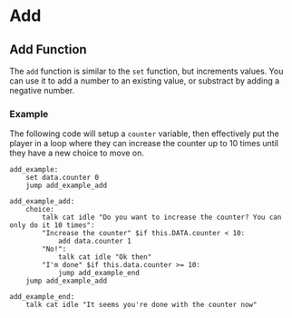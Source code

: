 # Add

## Add Function

The `add` function is similar to the `set` function, but increments values. You can use it to add a number to an existing value, or substract by adding a negative number.

### Example

The following code will setup a `counter` variable, then effectively put the player in a loop where they can increase the counter up to 10 times until they have a new choice to move on.

```
add_example:
    set data.counter 0
    jump add_example_add

add_example_add:
    choice:
        talk cat idle "Do you want to increase the counter? You can only do it 10 times":
        "Increase the counter" $if this.DATA.counter < 10:
            add data.counter 1
        "No!":
            talk cat idle "Ok then"
        "I'm done" $if this.data.counter >= 10:
            jump add_example_end
    jump add_example_add

add_example_end:
    talk cat idle "It seems you're done with the counter now"

```

<!-- ![Result of the above code](../../.gitbook/assets/add\_example.gif) -->
